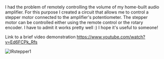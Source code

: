 I had the problem of remotely controlling the volume of my home-built audio amplifier. For this purpose I created a circuit that allows me to control a stepper motor connected to the amplifier's potentiometer. The stepper motor can be controlled either using the remote control or the rotary encoder. I have to admit it works pretty well :)
I hope it's useful to someone!

Link to a brief video demonstration https://www.youtube.com/watch?v=Ed6FCPk_Rfs

![IRstepper1](https://github.com/matt199394/arduinoIRstepperController/assets/65487240/8155defb-2894-41da-b02d-2d4a4da13d99)
